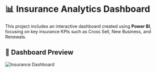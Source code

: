 # 📊 Insurance Analytics Dashboard

This project includes an interactive dashboard created using **Power BI**, focusing on key insurance KPIs such as Cross Sell, New Business, and Renewals.

## 🔹 Dashboard Preview

![Insurance Dashboard](images/insurance_dashboard.png)
